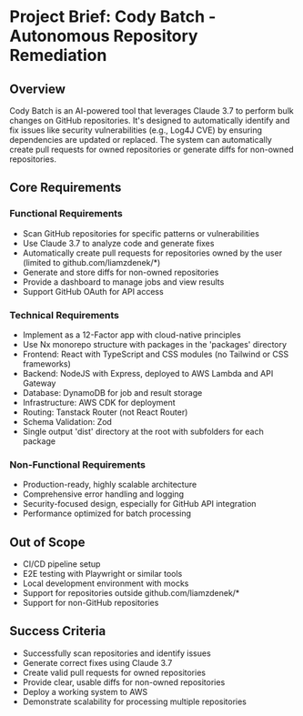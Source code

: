 # Project Brief: Cody Batch - Autonomous Repository Remediation

## Overview
Cody Batch is an AI-powered tool that leverages Claude 3.7 to perform bulk changes on GitHub repositories. It's designed to automatically identify and fix issues like security vulnerabilities (e.g., Log4J CVE) by ensuring dependencies are updated or replaced. The system can automatically create pull requests for owned repositories or generate diffs for non-owned repositories.

## Core Requirements

### Functional Requirements
- Scan GitHub repositories for specific patterns or vulnerabilities
- Use Claude 3.7 to analyze code and generate fixes
- Automatically create pull requests for repositories owned by the user (limited to github.com/liamzdenek/*)
- Generate and store diffs for non-owned repositories
- Provide a dashboard to manage jobs and view results
- Support GitHub OAuth for API access

### Technical Requirements
- Implement as a 12-Factor app with cloud-native principles
- Use Nx monorepo structure with packages in the 'packages' directory
- Frontend: React with TypeScript and CSS modules (no Tailwind or CSS frameworks)
- Backend: NodeJS with Express, deployed to AWS Lambda and API Gateway
- Database: DynamoDB for job and result storage
- Infrastructure: AWS CDK for deployment
- Routing: Tanstack Router (not React Router)
- Schema Validation: Zod
- Single output 'dist' directory at the root with subfolders for each package

### Non-Functional Requirements
- Production-ready, highly scalable architecture
- Comprehensive error handling and logging
- Security-focused design, especially for GitHub API integration
- Performance optimized for batch processing

## Out of Scope
- CI/CD pipeline setup
- E2E testing with Playwright or similar tools
- Local development environment with mocks
- Support for repositories outside github.com/liamzdenek/*
- Support for non-GitHub repositories

## Success Criteria
- Successfully scan repositories and identify issues
- Generate correct fixes using Claude 3.7
- Create valid pull requests for owned repositories
- Provide clear, usable diffs for non-owned repositories
- Deploy a working system to AWS
- Demonstrate scalability for processing multiple repositories